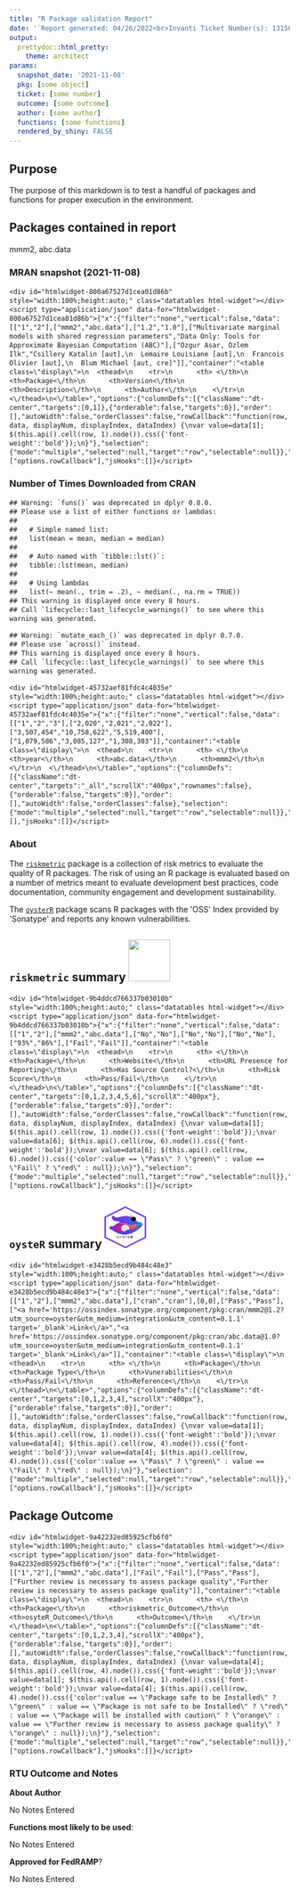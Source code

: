 ```yaml
---
title: "R Package validation Report"
date: '`Report generated: 04/26/2022<br>Invanti Ticket Number(s): 1315631`{=html}'
output: 
  prettydoc::html_pretty:
    theme: architect
params:
  snapshot_date: '2021-11-08'
  pkg: [some object]
  ticket: [some number]  
  outcome: [some outcome]
  author: [some author]
  functions: [some functions]
  rendered_by_shiny: FALSE
---
```








## Purpose 

The purpose of this markdown is to test a handful of packages and functions for proper execution in the environment. 

## Packages contained in report

mmm2, abc.data





### MRAN snapshot (2021-11-08)


```{=html}
<div id="htmlwidget-800a67527d1cea01d86b" style="width:100%;height:auto;" class="datatables html-widget"></div>
<script type="application/json" data-for="htmlwidget-800a67527d1cea01d86b">{"x":{"filter":"none","vertical":false,"data":[["1","2"],["mmm2","abc.data"],["1.2","1.0"],["Multivariate marginal models with shared regression parameters","Data Only: Tools for Approximate Bayesian Computation (ABC)"],["Ozgur Asar, Ozlem Ilk","Csillery Katalin [aut],\n  Lemaire Louisiane [aut],\n  Francois Olivier [aut],\n  Blum Michael [aut, cre]"]],"container":"<table class=\"display\">\n  <thead>\n    <tr>\n      <th> <\/th>\n      <th>Package<\/th>\n      <th>Version<\/th>\n      <th>Description<\/th>\n      <th>Author<\/th>\n    <\/tr>\n  <\/thead>\n<\/table>","options":{"columnDefs":[{"className":"dt-center","targets":[0,1]},{"orderable":false,"targets":0}],"order":[],"autoWidth":false,"orderClasses":false,"rowCallback":"function(row, data, displayNum, displayIndex, dataIndex) {\nvar value=data[1]; $(this.api().cell(row, 1).node()).css({'font-weight':'bold'});\n}"},"selection":{"mode":"multiple","selected":null,"target":"row","selectable":null}},"evals":["options.rowCallback"],"jsHooks":[]}</script>
```



### Number of Times Downloaded from CRAN


```
## Warning: `funs()` was deprecated in dplyr 0.8.0.
## Please use a list of either functions or lambdas: 
## 
##   # Simple named list: 
##   list(mean = mean, median = median)
## 
##   # Auto named with `tibble::lst()`: 
##   tibble::lst(mean, median)
## 
##   # Using lambdas
##   list(~ mean(., trim = .2), ~ median(., na.rm = TRUE))
## This warning is displayed once every 8 hours.
## Call `lifecycle::last_lifecycle_warnings()` to see where this warning was generated.
```

```
## Warning: `mutate_each_()` was deprecated in dplyr 0.7.0.
## Please use `across()` instead.
## This warning is displayed once every 8 hours.
## Call `lifecycle::last_lifecycle_warnings()` to see where this warning was generated.
```

```{=html}
<div id="htmlwidget-45732aef81fdc4c4035e" style="width:100%;height:auto;" class="datatables html-widget"></div>
<script type="application/json" data-for="htmlwidget-45732aef81fdc4c4035e">{"x":{"filter":"none","vertical":false,"data":[["1","2","3"],["2,020","2,021","2,022"],["3,507,454","10,758,622","5,519,400"],["1,079,586","3,085,127","1,308,303"]],"container":"<table class=\"display\">\n  <thead>\n    <tr>\n      <th> <\/th>\n      <th>year<\/th>\n      <th>abc.data<\/th>\n      <th>mmm2<\/th>\n    <\/tr>\n  <\/thead>\n<\/table>","options":{"columnDefs":[{"className":"dt-center","targets":"_all","scrollX":"400px","rownames":false},{"orderable":false,"targets":0}],"order":[],"autoWidth":false,"orderClasses":false},"selection":{"mode":"multiple","selected":null,"target":"row","selectable":null}},"evals":[],"jsHooks":[]}</script>
```

### About

The [`riskmetric`](https://github.com/pharmaR/riskmetric) package is a collection of risk metrics to evaluate the quality of R packages. The risk of using an R package is evaluated based on a number of metrics meant to evaluate development best practices, code documentation, community engagement and development sustainability. 

The [`oysterR`](https://cran.r-project.org/web/packages/oysteR/index.html) package scans R packages with the 'OSS' Index provided by 'Sonatype' and reports any known vulnerabilities. 

## `riskmetric` summary <img src="https://www.pharmar.org/img/carousel/pharmaRlogo_smaller.png" style="height: 75px; width:75px;"/>




```{=html}
<div id="htmlwidget-9b4ddcd766337b03010b" style="width:100%;height:auto;" class="datatables html-widget"></div>
<script type="application/json" data-for="htmlwidget-9b4ddcd766337b03010b">{"x":{"filter":"none","vertical":false,"data":[["1","2"],["mmm2","abc.data"],["No","No"],["No","No"],["No","No"],["93%","86%"],["Fail","Fail"]],"container":"<table class=\"display\">\n  <thead>\n    <tr>\n      <th> <\/th>\n      <th>Package<\/th>\n      <th>Website<\/th>\n      <th>URL Presence for Reporting<\/th>\n      <th>Has Source Control?<\/th>\n      <th>Risk Score<\/th>\n      <th>Pass/Fail<\/th>\n    <\/tr>\n  <\/thead>\n<\/table>","options":{"columnDefs":[{"className":"dt-center","targets":[0,1,2,3,4,5,6],"scrollX":"400px"},{"orderable":false,"targets":0}],"order":[],"autoWidth":false,"orderClasses":false,"rowCallback":"function(row, data, displayNum, displayIndex, dataIndex) {\nvar value=data[1]; $(this.api().cell(row, 1).node()).css({'font-weight':'bold'});\nvar value=data[6]; $(this.api().cell(row, 6).node()).css({'font-weight':'bold'});\nvar value=data[6]; $(this.api().cell(row, 6).node()).css({'color':value == \"Pass\" ? \"green\" : value == \"Fail\" ? \"red\" : null});\n}"},"selection":{"mode":"multiple","selected":null,"target":"row","selectable":null}},"evals":["options.rowCallback"],"jsHooks":[]}</script>
```




## `oysteR` summary <img src="https://raw.githubusercontent.com/sonatype-nexus-community/oysteR/master/man/figures/logo.png" style="height: 75px; width:75px;"/>





```{=html}
<div id="htmlwidget-e3428b5ecd9b484c48e3" style="width:100%;height:auto;" class="datatables html-widget"></div>
<script type="application/json" data-for="htmlwidget-e3428b5ecd9b484c48e3">{"x":{"filter":"none","vertical":false,"data":[["1","2"],["mmm2","abc.data"],["cran","cran"],[0,0],["Pass","Pass"],["<a href='https://ossindex.sonatype.org/component/pkg:cran/mmm2@1.2?utm_source=oyster&utm_medium=integration&utm_content=0.1.1' target='_blank'>Link<\/a>","<a href='https://ossindex.sonatype.org/component/pkg:cran/abc.data@1.0?utm_source=oyster&utm_medium=integration&utm_content=0.1.1' target='_blank'>Link<\/a>"]],"container":"<table class=\"display\">\n  <thead>\n    <tr>\n      <th> <\/th>\n      <th>Package<\/th>\n      <th>Package Type<\/th>\n      <th>Vunerabilities<\/th>\n      <th>Pass/Fail<\/th>\n      <th>Reference<\/th>\n    <\/tr>\n  <\/thead>\n<\/table>","options":{"columnDefs":[{"className":"dt-center","targets":[0,1,2,3,4],"scrollX":"400px"},{"orderable":false,"targets":0}],"order":[],"autoWidth":false,"orderClasses":false,"rowCallback":"function(row, data, displayNum, displayIndex, dataIndex) {\nvar value=data[1]; $(this.api().cell(row, 1).node()).css({'font-weight':'bold'});\nvar value=data[4]; $(this.api().cell(row, 4).node()).css({'font-weight':'bold'});\nvar value=data[4]; $(this.api().cell(row, 4).node()).css({'color':value == \"Pass\" ? \"green\" : value == \"Fail\" ? \"red\" : null});\n}"},"selection":{"mode":"multiple","selected":null,"target":"row","selectable":null}},"evals":["options.rowCallback"],"jsHooks":[]}</script>
```



## Package Outcome 





```{=html}
<div id="htmlwidget-9a42232ed85925cfb6f0" style="width:100%;height:auto;" class="datatables html-widget"></div>
<script type="application/json" data-for="htmlwidget-9a42232ed85925cfb6f0">{"x":{"filter":"none","vertical":false,"data":[["1","2"],["mmm2","abc.data"],["Fail","Fail"],["Pass","Pass"],["Further review is necessary to assess package quality","Further review is necessary to assess package quality"]],"container":"<table class=\"display\">\n  <thead>\n    <tr>\n      <th> <\/th>\n      <th>Package<\/th>\n      <th>riskmetric_Outcome<\/th>\n      <th>osyteR_Outcome<\/th>\n      <th>Outcome<\/th>\n    <\/tr>\n  <\/thead>\n<\/table>","options":{"columnDefs":[{"className":"dt-center","targets":[0,1,2,3,4],"scrollX":"400px"},{"orderable":false,"targets":0}],"order":[],"autoWidth":false,"orderClasses":false,"rowCallback":"function(row, data, displayNum, displayIndex, dataIndex) {\nvar value=data[4]; $(this.api().cell(row, 4).node()).css({'font-weight':'bold'});\nvar value=data[1]; $(this.api().cell(row, 1).node()).css({'font-weight':'bold'});\nvar value=data[4]; $(this.api().cell(row, 4).node()).css({'color':value == \"Package safe to be Installed\" ? \"green\" : value == \"Package is not safe to be Installed\" ? \"red\" : value == \"Package will be installed with caution\" ? \"orange\" : value == \"Further review is necessary to assess package quality\" ? \"orange\" : null});\n}"},"selection":{"mode":"multiple","selected":null,"target":"row","selectable":null}},"evals":["options.rowCallback"],"jsHooks":[]}</script>
```


### RTU Outcome and Notes

**About Author**

No Notes Entered


**Functions most likely to be used**:

No Notes Entered


**Approved for FedRAMP**?

No Notes Entered


